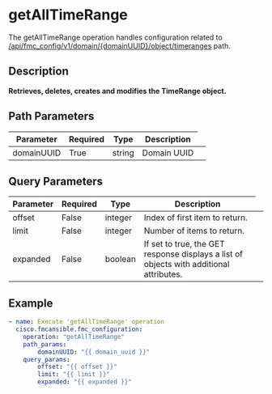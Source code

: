 # getAllTimeRange

The getAllTimeRange operation handles configuration related to [/api/fmc_config/v1/domain/{domainUUID}/object/timeranges](/paths//api/fmc_config/v1/domain/{domain_uuid}/object/timeranges.md) path.&nbsp;
## Description
**Retrieves, deletes, creates and modifies the TimeRange object.**

## Path Parameters
| Parameter | Required | Type | Description |
| --------- | -------- | ---- | ----------- |
| domainUUID | True | string <td colspan=3> Domain UUID |

## Query Parameters
| Parameter | Required | Type | Description |
| --------- | -------- | ---- | ----------- |
| offset | False | integer <td colspan=3> Index of first item to return. |
| limit | False | integer <td colspan=3> Number of items to return. |
| expanded | False | boolean <td colspan=3> If set to true, the GET response displays a list of objects with additional attributes. |

## Example
```yaml
- name: Execute 'getAllTimeRange' operation
  cisco.fmcansible.fmc_configuration:
    operation: "getAllTimeRange"
    path_params:
        domainUUID: "{{ domain_uuid }}"
    query_params:
        offset: "{{ offset }}"
        limit: "{{ limit }}"
        expanded: "{{ expanded }}"

```